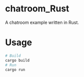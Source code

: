 # chatroom_Rust

A chatroom example written in Rust.

# Usage

```bash
# Build
cargo build
# Run
cargo run
```